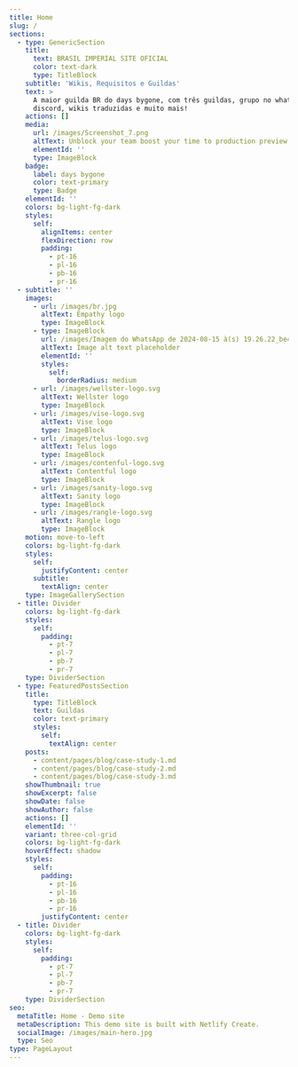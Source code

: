```yaml
---
title: Home
slug: /
sections:
  - type: GenericSection
    title:
      text: BRASIL IMPERIAL SITE OFICIAL
      color: text-dark
      type: TitleBlock
    subtitle: 'Wikis, Requisitos e Guildas'
    text: >
      A maior guilda BR do days bygone, com três guildas, grupo no whatsapp,
      discord, wikis traduzidas e muito mais!
    actions: []
    media:
      url: /images/Screenshot_7.png
      altText: Unblock your team boost your time to production preview
      elementId: ''
      type: ImageBlock
    badge:
      label: days bygone
      color: text-primary
      type: Badge
    elementId: ''
    colors: bg-light-fg-dark
    styles:
      self:
        alignItems: center
        flexDirection: row
        padding:
          - pt-16
          - pl-16
          - pb-16
          - pr-16
  - subtitle: ''
    images:
      - url: /images/br.jpg
        altText: Empathy logo
        type: ImageBlock
      - type: ImageBlock
        url: /images/Imagem do WhatsApp de 2024-08-15 à(s) 19.26.22_be489313.jpg
        altText: Image alt text placeholder
        elementId: ''
        styles:
          self:
            borderRadius: medium
      - url: /images/wellster-logo.svg
        altText: Wellster logo
        type: ImageBlock
      - url: /images/vise-logo.svg
        altText: Vise logo
        type: ImageBlock
      - url: /images/telus-logo.svg
        altText: Telus logo
        type: ImageBlock
      - url: /images/contenful-logo.svg
        altText: Contentful logo
        type: ImageBlock
      - url: /images/sanity-logo.svg
        altText: Sanity logo
        type: ImageBlock
      - url: /images/rangle-logo.svg
        altText: Rangle logo
        type: ImageBlock
    motion: move-to-left
    colors: bg-light-fg-dark
    styles:
      self:
        justifyContent: center
      subtitle:
        textAlign: center
    type: ImageGallerySection
  - title: Divider
    colors: bg-light-fg-dark
    styles:
      self:
        padding:
          - pt-7
          - pl-7
          - pb-7
          - pr-7
    type: DividerSection
  - type: FeaturedPostsSection
    title:
      type: TitleBlock
      text: Guildas
      color: text-primary
      styles:
        self:
          textAlign: center
    posts:
      - content/pages/blog/case-study-1.md
      - content/pages/blog/case-study-2.md
      - content/pages/blog/case-study-3.md
    showThumbnail: true
    showExcerpt: false
    showDate: false
    showAuthor: false
    actions: []
    elementId: ''
    variant: three-col-grid
    colors: bg-light-fg-dark
    hoverEffect: shadow
    styles:
      self:
        padding:
          - pt-16
          - pl-16
          - pb-16
          - pr-16
        justifyContent: center
  - title: Divider
    colors: bg-light-fg-dark
    styles:
      self:
        padding:
          - pt-7
          - pl-7
          - pb-7
          - pr-7
    type: DividerSection
seo:
  metaTitle: Home - Demo site
  metaDescription: This demo site is built with Netlify Create.
  socialImage: /images/main-hero.jpg
  type: Seo
type: PageLayout
---
```

